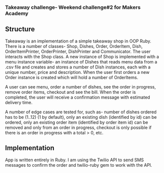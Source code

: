 <h3>Takeaway challenge- Weekend challenge#2 for Makers Academy</h3>
<h2>Structure</h2>
<p>Takeaway is an implementation of a simple takeaway shop in OOP Ruby. There is a number of classes- Shop, Dishes, Order, OrderItem, Dish, OrderItemPrinter, OrderPrinter, DishPrinter and Communicator. The user interacts with the Shop class. A new instance of Shop is implemented with a menu instance variable- an instance of Dishes that reads menu data from a .csv file and creates and stores a number of Dish instances, each with a unique number, price and description. When the user first orders a new Order instance is created which will hold a number of OrderItems. </p>
<p>A user can see menu, order a number of dishes, see the order in progress, remove order items, checkout and see the bill. When the order is completed, the user will receive a confirmation message with estimated delivery time.</p>
<p>A number of edge cases are tested for, such as- number of dishes ordered has to be (1..12) (1 by default), only an existing
  dish (identified by id) can be ordered, only an existing order item (identified by order item id) can be removed and only from an order in progress, checkout is only possible if there is an order in progress with a total > 0, etc.</p>
<h2>Implementation</h2>
<p>App is written entirely in Ruby. I am using the Twilio API to send SMS messages to confirm the order and twilio-ruby gem to work with the API.</p>
<p>
  
